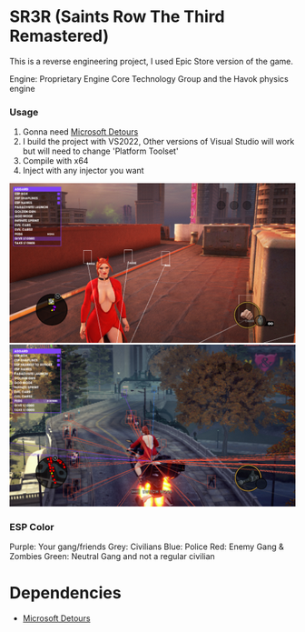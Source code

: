 # SR3R (Saints Row The Third Remastered)

This is a reverse engineering project, I used Epic Store version of the game.

Engine: Proprietary Engine Core Technology Group and the Havok physics engine

### Usage
1. Gonna need [Microsoft Detours](https://github.com/microsoft/Detours)
2. I build the project with VS2022, Other versions of Visual Studio will work but will need to change 'Platform Toolset'
3. Compile with x64
4. Inject with any injector you want

![alt text](image/saintsrow_asgard.png)
![alt text](image/saintsrow_asgard2.png)

### ESP Color
Purple: Your gang/friends
Grey: Civilians
Blue: Police
Red: Enemy Gang & Zombies
Green: Neutral Gang and not a regular civilian


# Dependencies
- [Microsoft Detours](https://github.com/microsoft/Detours)
